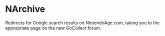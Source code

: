 # NArchive
Redirects for Google search results on NintendoAge.com, taking you to the appropriate page on the new GoCollect forum.
